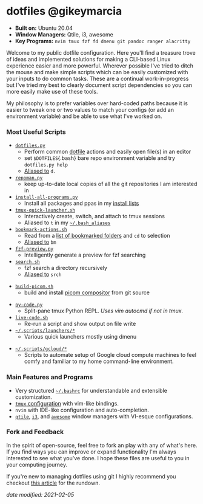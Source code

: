 # dotfiles @gikeymarcia

- **Built on:** Ubuntu 20.04
- **Window Managers:** Qtile, i3, awesome
- **Key Programs:** `nvim tmux fzf fd dmenu git pandoc ranger alacritty`

Welcome to my public dotfile configuration. Here you'll find a treasure trove of ideas and implemented solutions for making a CLI-based Linux experience easier and more powerful. Wherever possible I've tried to ditch the mouse and make simple scripts which can be easily customized with your inputs to do common tasks. These are a continual work-in-progress but I've tried my best to clearly document script dependencies so you can more easily make use of these tools.

My philosophy is to prefer variables over hard-coded paths because it is easier to tweak one or two values to match your configs (or add an environment variable) and be able to use what I've worked on.

### Most Useful Scripts

* [`dotfiles.py`][py-dot]
    + Perform common [dotfile][atlassian dotfiles] actions and easily open file(s) in an editor
    + set `$DOTFILES`{.bash} bare repo environment variable and try `dotfiles.py help`
    + [Aliased to][alias] `d.`
* [`repoman.py`][repoman]
    + keep up-to-date local copies of all the git repositories I am interested in
* [`install-all-programs.py`][install all]
    + Install all packages and ppas in my [install lists][install lists]
* [`tmux-quick-launcher.sh`][tquick]
    + Interactively create, switch, and attach to tmux sessions
    + Aliased to `t` in my [`~/.bash_aliases`][alias]
* [`bookmark-actions.sh`][bookmarks]
    + Read from a [list of bookmarked folders][bm] and `cd` to selection
    + [Aliased to][alias] `bm`
* [`fzf-preview.py`][fzf prev]
    + Intelligently generate a preview for fzf searching
* [`search.sh`][srch]
    + fzf search a directory recursively
    + [Aliased to][alias] `srch`
+ [`build-picom.sh`][build picom]
    + build and install [picom compositor][picom] from git source
* [`py-code.py`][py-code]
    + Split-pane tmux Python REPL. _Uses vim autocmd if not in tmux._
* [`live-code.sh`][live-code]
    + Re-run a script and show output on file write
* [`~/.scripts/launchers/*`][launchers]
    + Various quick launchers mostly using dmenu
- [`~/.scripts/gcloud/*`][gcloud]
    + Scripts to automate setup of Google cloud compute machines to feel comfy and familiar to my home command-line environment.

### Main Features and Programs

- Very structured [`~/.bashrc`][bashrc] for understandable and extensible customization.
- [`tmux` configuration][tmux] with vim-like bindings.
- `nvim` with IDE-like configuration and auto-completion.
- [`qtile`][qtile cfg], [`i3`][i3 cfg], and [`awesome`][awesome] window managers with VI-esque configurations.

### Fork and Feedback

In the spirit of open-source, feel free to fork an play with any of what's here. If you find ways you can improve or expand functionality I'm always interested to see what you've done. I hope these files are useful to you in your computing journey.

If you're new to managing dotfiles using git I highly recommend you checkout [this article][atlassian dotfiles] for the rundown.

_date modified: 2021-02-05_


[atlassian dotfiles]: <https://www.atlassian.com/git/tutorials/dotfiles>
"The best way to store your dotfiles: A bare Git repository"
[tquick]: <https://github.com/gikeymarcia/dotfiles/blob/master/.scripts/tmux/tmux-quick-launcher.sh>
"Quickly create and choose tmux sessions."
[launchers]: <https://github.com/gikeymarcia/dotfiles/tree/master/.scripts/launchers>
"Bash scripts to quickly select and launch applications/documents/sites"
[py-dot]: <https://github.com/gikeymarcia/dotfiles/blob/master/.scripts/python/dotfiles.py>
"Quickly add, edit, status, log, (and more!) git controlled dotfiles."
[bookmarks]: <https://github.com/gikeymarcia/dotfiles/blob/master/.scripts/commands/bookmark-actions.sh>
"Interactively select bookmark location to jump to."
[fzf prev]: <https://github.com/gikeymarcia/dotfiles/blob/master/.scripts/dotfiles/fzf-preview.py>
"Intelligently preview files when filtering with the fzf"
[og dotfiles]: <https://github.com/gikeymarcia/dotfiles/tree/master/.scripts/dotfiles>
"Quickly perform common dotfile actions."
[srch]: <https://github.com/gikeymarcia/dotfiles/blob/master/.scripts/commands/search.sh>
"Interactively find files quickly."
[py-code]: <https://github.com/gikeymarcia/dotfiles/blob/master/.scripts/commands/py-code.py>
"Launch a Python REPL with either Tmux split-pane preview or vim autocmd"
[live-code]: <https://github.com/gikeymarcia/dotfiles/blob/master/.scripts/commands/live-code.sh>
"Turn a terminal window into a REPL-on-write preview of scripts."
[bashrc]: <https://github.com/gikeymarcia/dotfiles/blob/master/.bashrc>
"~/.bashrc"
[gcloud]: <https://github.com/gikeymarcia/dotfiles/tree/master/.scripts/gcloud>
"Scripts to automate setting up google cloud compute machines."
[tmux]: <https://github.com/gikeymarcia/dotfiles/blob/master/.tmux.conf>
"tmux config with vim-like bindings."
[alias]: <https://github.com/gikeymarcia/dotfiles/blob/master/.bash_aliases>
"Bash aliases"
[install all]: <https://github.com/gikeymarcia/dotfiles/blob/master/.scripts/python/install-all-programs.py>
"Install all programs for: apt, pip, snap, npm, cargo"
[install lists]: <https://github.com/gikeymarcia/dotfiles/tree/master/.config/apt>
"Packages, ppas, and snaps OH MY!"
[bm]: <https://github.com/gikeymarcia/dotfiles/blob/master/.config/bookmarks-dirs.dirs>
"bookmark directories"
[awesome]: <https://github.com/gikeymarcia/dotfiles/tree/master/.config/awesome>
"AwesomeWM configuration directory"
[build picom]: <https://github.com/gikeymarcia/dotfiles/blob/master/.scripts/setup/build-picom.sh>
"Build and install picom from source"
[picom]: <https://github.com/yshui/picom>
"A lightweight compositor for X11"
[qtile cfg]: <https://github.com/gikeymarcia/dotfiles/blob/master/.config/qtile/config.py>
"Qtile: a hackable window manager written in Python"
[i3 cfg]: <https://github.com/gikeymarcia/dotfiles/tree/master/.config/i3>
"i3 window manager configuration files"
[repoman]: <https://github.com/gikeymarcia/dotfiles/blob/master/.scripts/python/repoman.py>
"Easily keep a local library of git repos. FOSS FOREVER!!"
